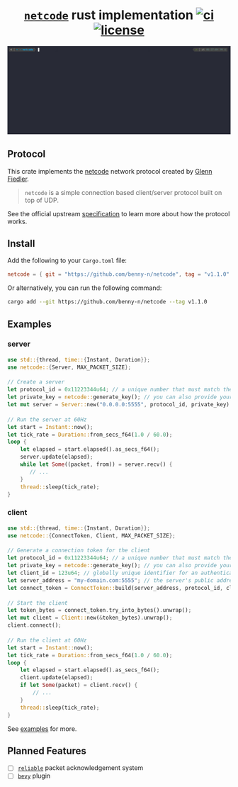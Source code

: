 <h1 align="center">
  <a href="https://github.com/networkprotocol/netcode"><code>netcode</code></a> rust implementation

  <a href="https://github.com/benny-n/netcode/actions/workflows/ci.yml">
    <img alt="ci" src="https://github.com/benny-n/netcode/actions/workflows/ci.yml/badge.svg"/>
  </a>
  <a href="https://github.com/benny-n/netcode/blob/master/LICENSE">
    <img alt="license" src="https://img.shields.io/github/license/benny-n/netcode"/>
  </a>
  <!-- <a href="https://crates.io/crates/netcode">
    <img alt="crate" src="https://img.shields.io/crates/v/netcode"/>
  </a> -->
</h1>

<div align="center">
  <img src="./demo.gif" alt="demo">
</div>

## Protocol

This crate implements the [netcode](https://github.com/networkprotocol/netcode)
network protocol created by [Glenn Fiedler](https://gafferongames.com).

> `netcode` is a simple connection based client/server protocol built on top of UDP.

See the official upstream [specification](https://github.com/networkprotocol/netcode/blob/v1.1/STANDARD.md) to learn more about how the protocol works.

## Install

Add the following to your `Cargo.toml` file:

```toml
netcode = { git = "https://github.com/benny-n/netcode", tag = "v1.1.0" }
```

Or alternatively, you can run the following command:

```bash
cargo add --git https://github.com/benny-n/netcode --tag v1.1.0
```

## Examples

### server

```rust
use std::{thread, time::{Instant, Duration}};
use netcode::{Server, MAX_PACKET_SIZE};

// Create a server
let protocol_id = 0x11223344u64; // a unique number that must match the client's protocol id
let private_key = netcode::generate_key(); // you can also provide your own key
let mut server = Server::new("0.0.0.0:5555", protocol_id, private_key).unwrap();

// Run the server at 60Hz
let start = Instant::now();
let tick_rate = Duration::from_secs_f64(1.0 / 60.0);
loop {
    let elapsed = start.elapsed().as_secs_f64();
    server.update(elapsed);
    while let Some((packet, from)) = server.recv() {
       // ...
    }
    thread::sleep(tick_rate);
}
```

### client

```rust
use std::{thread, time::{Instant, Duration}};
use netcode::{ConnectToken, Client, MAX_PACKET_SIZE};

// Generate a connection token for the client
let protocol_id = 0x11223344u64; // a unique number that must match the server's protocol id
let private_key = netcode::generate_key(); // you can also provide your own key
let client_id = 123u64; // globally unique identifier for an authenticated client
let server_address = "my-domain.com:5555"; // the server's public address (can also be multiple addresses)
let connect_token = ConnectToken::build(server_address, protocol_id, client_id, private_key).generate().unwrap();

// Start the client
let token_bytes = connect_token.try_into_bytes().unwrap();
let mut client = Client::new(&token_bytes).unwrap();
client.connect();

// Run the client at 60Hz
let start = Instant::now();
let tick_rate = Duration::from_secs_f64(1.0 / 60.0);
loop {
    let elapsed = start.elapsed().as_secs_f64();
    client.update(elapsed);
    if let Some(packet) = client.recv() {
        // ...
    }
    thread::sleep(tick_rate);
}
```

See [examples](https://github.com/benny-n/netcode/tree/main/examples) for more.

## Planned Features

- [ ] [`reliable`](https://github.com/networkprotocol/reliable) packet acknowledgement system
- [ ] [`bevy`](https://github.com/bevyengine/bevy) plugin
